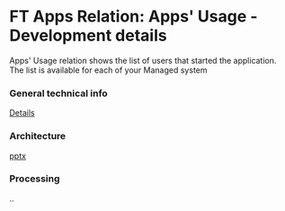 # FT Apps Relation: Apps' Usage - Development details

Apps' Usage relation shows the list of users that started the application. The list is available for each of your Managed system

### General technical info
[Details](/tech/ft-apps-rel-appsusage)

### Architecture
[pptx](dev/arch/ft-apps-rel-appsusage.pptx)

### Processing
..


